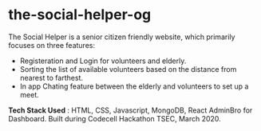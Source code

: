 # the-social-helper-og

The Social Helper is a senior citizen friendly website, which primarily focuses on three features:
- Registeration and Login for volunteers and elderly.
- Sorting the list of available volunteers based on the distance from nearest to farthest.
- In app Chating feature between the elderly and volunteers to set up a meet.

__Tech Stack Used__ : HTML, CSS, Javascript, MongoDB, React AdminBro for Dashboard.
Built during Codecell Hackathon TSEC, March 2020.
